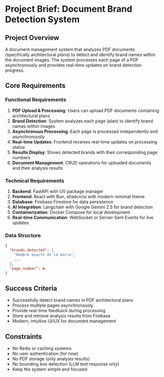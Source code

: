 # Project Brief: Document Brand Detection System

## Project Overview
A document management system that analyzes PDF documents (specifically architectural plans) to detect and identify brand names within the document images. The system processes each page of a PDF asynchronously and provides real-time updates on brand detection progress.

## Core Requirements

### Functional Requirements
1. **PDF Upload & Processing**: Users can upload PDF documents containing architectural plans
2. **Brand Detection**: System analyzes each page (plan) to identify brand names within images
3. **Asynchronous Processing**: Each page is processed independently and asynchronously
4. **Real-time Updates**: Frontend receives real-time updates on processing status
5. **Results Display**: Shows detected brands with their corresponding page numbers
6. **Document Management**: CRUD operations for uploaded documents and their analysis results

### Technical Requirements
1. **Backend**: FastAPI with UV package manager
2. **Frontend**: React with Bun, shadcn/ui with modern-minimal theme
3. **Database**: Firebase Firestore for data persistence
4. **AI Integration**: Langchain with Google Gemini 2.5 for brand detection
5. **Containerization**: Docker Compose for local development
6. **Real-time Communication**: WebSocket or Server-Sent Events for live updates

### Data Structure
```json
{
  "brands_detected": [
    "Nombre exacto de la marca",
    ...
  ],
  "page_number": n
}
```

## Success Criteria
- Successfully detect brand names in PDF architectural plans
- Process multiple pages asynchronously
- Provide real-time feedback during processing
- Store and retrieve analysis results from Firebase
- Modern, intuitive UI/UX for document management

## Constraints
- No Redis or caching systems
- No user authentication (for now)
- No PDF storage (only analysis results)
- No bounding box detection (LLM text response only)
- Keep the system simple and focused
